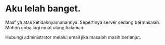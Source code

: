 # Aku lelah banget.

Maaf ya atas ketidaknyamanannya. Sepertinya server sedang bermasalah. Mohon coba lagi muat ulang halaman.

Hubungi administrator melalui email jika masalah masih berlanjut.
